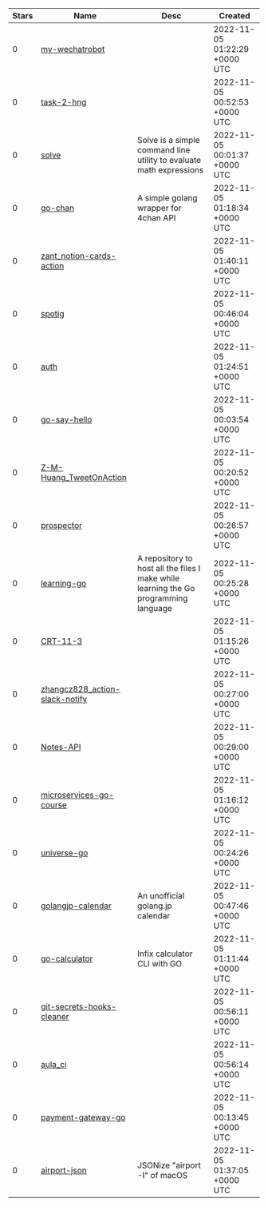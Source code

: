 | Stars | Name | Desc | Created | 
| ----- | ------- | ------------- | ------------- |
| 0 | [my-wechatrobot](https://github.com/hfbhfb/my-wechatrobot) |  | 2022-11-05 01:22:29 +0000 UTC |
| 0 | [task-2-hng](https://github.com/Emeka-Chukwu/task-2-hng) |  | 2022-11-05 00:52:53 +0000 UTC |
| 0 | [solve](https://github.com/eqgo/solve) | Solve is a simple command line utility to evaluate math expressions | 2022-11-05 00:01:37 +0000 UTC |
| 0 | [go-chan](https://github.com/w1png/go-chan) | A simple golang wrapper for 4chan API | 2022-11-05 01:18:34 +0000 UTC |
| 0 | [zant_notion-cards-action](https://github.com/actions-marketplace-validations/zant_notion-cards-action) |  | 2022-11-05 01:40:11 +0000 UTC |
| 0 | [spotig](https://github.com/konih/spotig) |  | 2022-11-05 00:46:04 +0000 UTC |
| 0 | [auth](https://github.com/levanthanh1111/auth) |  | 2022-11-05 01:24:51 +0000 UTC |
| 0 | [go-say-hello](https://github.com/ekkyed/go-say-hello) |  | 2022-11-05 00:03:54 +0000 UTC |
| 0 | [Z-M-Huang_TweetOnAction](https://github.com/actions-marketplace-validations/Z-M-Huang_TweetOnAction) |  | 2022-11-05 00:20:52 +0000 UTC |
| 0 | [prospector](https://github.com/myriadeinc/prospector) |  | 2022-11-05 00:26:57 +0000 UTC |
| 0 | [learning-go](https://github.com/IlluminatiFish/learning-go) | A repository to host all the files I make while learning the Go programming language | 2022-11-05 00:25:28 +0000 UTC |
| 0 | [CRT-11-3](https://github.com/dayou0420/CRT-11-3) |  | 2022-11-05 01:15:26 +0000 UTC |
| 0 | [zhangcz828_action-slack-notify](https://github.com/actions-marketplace-validations/zhangcz828_action-slack-notify) |  | 2022-11-05 00:27:00 +0000 UTC |
| 0 | [Notes-API](https://github.com/JavarnTr/Notes-API) |  | 2022-11-05 00:29:00 +0000 UTC |
| 0 | [microservices-go-course](https://github.com/pablogugarcia/microservices-go-course) |  | 2022-11-05 01:16:12 +0000 UTC |
| 0 | [universe-go](https://github.com/kevinhaube/universe-go) |  | 2022-11-05 00:24:26 +0000 UTC |
| 0 | [golangjp-calendar](https://github.com/vzvu3k6k/golangjp-calendar) | An unofficial golang.jp calendar | 2022-11-05 00:47:46 +0000 UTC |
| 0 | [go-calculator](https://github.com/edwintantawi/go-calculator) | Infix calculator CLI with GO | 2022-11-05 01:11:44 +0000 UTC |
| 0 | [git-secrets-hooks-cleaner](https://github.com/xhiroga/git-secrets-hooks-cleaner) |  | 2022-11-05 00:56:11 +0000 UTC |
| 0 | [aula_ci](https://github.com/vinicanuto/aula_ci) |  | 2022-11-05 00:56:14 +0000 UTC |
| 0 | [payment-gateway-go](https://github.com/deigo96/payment-gateway-go) |  | 2022-11-05 00:13:45 +0000 UTC |
| 0 | [airport-json](https://github.com/pen/airport-json) | JSONize "airport -I" of macOS | 2022-11-05 01:37:05 +0000 UTC |

